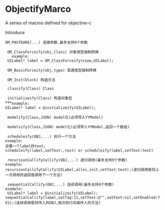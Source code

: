 # ObjectifyMarco
A series of macros defined for objective-c

Introduce

` OM_PASTEARG(...) 连接参数,最多支持9个参数 `

` OM_ClassForceify(obj,Class) 对象类型强制转换`</br>
`   example:`<br>
          ` UILabel* label = OM_ClassForceify(view,UILabel);`

` OM_BasicForceity(obj,type) 普通类型强制转换`

` OM_Init(block) 构造方法`

` classify(Class) Class` 

` initializeify(Class) 构造对象宏`</br>
***`example:`</br>
           `UILabel* label = @initializeify(UILabel);`

` modelify(Class,JSON) model化(必须导入YYModel)`
    
` modelsify(Class,JSON) model化(必须导入YYModel,返回一个数组)`

` scheduleify(OBJ,...) 执行一个方法`</br>
        `example:`</br>
            `设置一个label的text;`</br>
            `scheduleify(label,setText:,text) or scheduleify(label,setText:text)`

` recursionCallifyCallify(OBJ,...) 递归调用(最多支持9个参数)`</br>
        `example:`</br>
           `recursionCallifyCallify(UILabel,alloc,init,setText:text);(递归调用是将上一次调用的返回值调用下一个方法)`

` sequentialCallify(OBJ,...) 连续调用(最多支持9个参数)`</br>
        `example:`</br>
          ` UILabel* label = @initializeify(UILabel);`</br>
           `sequentialCallify(label,setTag:11,setText:@"",setFont:nil,setEnabled:YES);(连续调用是将传入的OBJ,依次执行后面传入的方法)`
